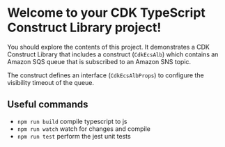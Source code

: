 # Welcome to your CDK TypeScript Construct Library project!

You should explore the contents of this project. It demonstrates a CDK Construct Library that includes a construct (`CdkEcsAlb`)
which contains an Amazon SQS queue that is subscribed to an Amazon SNS topic.

The construct defines an interface (`CdkEcsAlbProps`) to configure the visibility timeout of the queue.

## Useful commands

 * `npm run build`   compile typescript to js
 * `npm run watch`   watch for changes and compile
 * `npm run test`    perform the jest unit tests